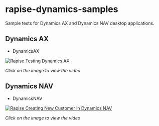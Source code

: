 # rapise-dynamics-samples
Sample tests for Dynamics AX and Dynamics NAV desktop applications.

## Dynamics AX
- DynamicsAX

[![Rapise Testing Dynamics AX](http://img.youtube.com/vi/Gi0YSD-nNZ8/0.jpg)](https://youtu.be/Gi0YSD-nNZ8?list=PL1GncVUgF5nt2ha_RufRAqf40qg9O4vC3 "Rapise Testing  Dynamics AX")

*Click on the image to view the video*

## Dynamics NAV
- DynamicsNAV

[![Rapise Creating New Customer in Dynamics NAV](http://img.youtube.com/vi/0HOsXuv7hLE/0.jpg)](https://youtu.be/0HOsXuv7hLE?list=PL1GncVUgF5nupmesFItGIOgxiAsgA73_u "Rapise Creating New Customer in Dynamics NAV")

*Click on the image to view the video*
